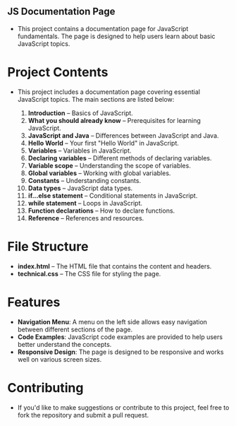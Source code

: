 ## JS Documentation Page

* This project contains a documentation page for JavaScript fundamentals. The page is designed to help users learn about basic JavaScript topics.

# Project Contents

* This project includes a documentation page covering essential JavaScript topics. The main sections are listed below:
  
    1. **Introduction** – Basics of JavaScript.
    2. **What you should already know** – Prerequisites for learning JavaScript.
    3. **JavaScript and Java** – Differences between JavaScript and Java.
    4. **Hello World** – Your first "Hello World" in JavaScript.
    5. **Variables** – Variables in JavaScript.
    6. **Declaring variables** – Different methods of declaring variables.
    7. **Variable scope** – Understanding the scope of variables.
    8. **Global variables** – Working with global variables.
    9. **Constants** – Understanding constants.
    10. **Data types** – JavaScript data types.
    11. **if...else statement** – Conditional statements in JavaScript.
    12. **while statement** – Loops in JavaScript.
    13. **Function declarations** – How to declare functions.
    14. **Reference** – References and resources.
 
# File Structure
* **index.html** – The HTML file that contains the content and headers.
* **technical.css** – The CSS file for styling the page.

# Features
* **Navigation Menu**: A menu on the left side allows easy navigation between different sections of the page.
* **Code Examples**: JavaScript code examples are provided to help users better understand the concepts.
* **Responsive Design**: The page is designed to be responsive and works well on various screen sizes.

# Contributing
* If you'd like to make suggestions or contribute to this project, feel free to fork the repository and submit a pull request.
